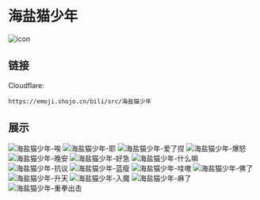 # 海盐猫少年
![icon](https://emoji.shojo.cn/bili/src/海盐猫少年/icon.png)
## 链接
Cloudflare:
```
https://emoji.shojo.cn/bili/src/海盐猫少年
```
## 展示
![海盐猫少年-唉](https://emoji.shojo.cn/bili/src/海盐猫少年/海盐猫少年-唉.png)
![海盐猫少年-耶](https://emoji.shojo.cn/bili/src/海盐猫少年/海盐猫少年-耶.png)
![海盐猫少年-爱了捏](https://emoji.shojo.cn/bili/src/海盐猫少年/海盐猫少年-爱了捏.png)
![海盐猫少年-爆怒](https://emoji.shojo.cn/bili/src/海盐猫少年/海盐猫少年-爆怒.png)
![海盐猫少年-晚安](https://emoji.shojo.cn/bili/src/海盐猫少年/海盐猫少年-晚安.png)
![海盐猫少年-好急](https://emoji.shojo.cn/bili/src/海盐猫少年/海盐猫少年-好急.png)
![海盐猫少年-什么嘛](https://emoji.shojo.cn/bili/src/海盐猫少年/海盐猫少年-什么嘛.png)
![海盐猫少年-抗议](https://emoji.shojo.cn/bili/src/海盐猫少年/海盐猫少年-抗议.png)
![海盐猫少年-蓝瘦](https://emoji.shojo.cn/bili/src/海盐猫少年/海盐猫少年-蓝瘦.png)
![海盐猫少年-哇嗷](https://emoji.shojo.cn/bili/src/海盐猫少年/海盐猫少年-哇嗷.png)
![海盐猫少年-佛了](https://emoji.shojo.cn/bili/src/海盐猫少年/海盐猫少年-佛了.png)
![海盐猫少年-升天](https://emoji.shojo.cn/bili/src/海盐猫少年/海盐猫少年-升天.png)
![海盐猫少年-入魔](https://emoji.shojo.cn/bili/src/海盐猫少年/海盐猫少年-入魔.png)
![海盐猫少年-麻了](https://emoji.shojo.cn/bili/src/海盐猫少年/海盐猫少年-麻了.png)
![海盐猫少年-重拳出击](https://emoji.shojo.cn/bili/src/海盐猫少年/海盐猫少年-重拳出击.png)
